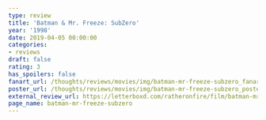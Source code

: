 ```yaml
---
type: review
title: 'Batman & Mr. Freeze: SubZero'
year: '1998'
date: 2019-04-05 00:00:00
categories:
- reviews
draft: false
rating: 3
has_spoilers: false
fanart_url: /thoughts/reviews/movies/img/batman-mr-freeze-subzero_fanart.png
poster_url: /thoughts/reviews/movies/img/batman-mr-freeze-subzero_poster.png
external_review_url: https://letterboxd.com/ratheronfire/film/batman-mr-freeze-subzero/
page_name: batman-mr-freeze-subzero
---
```


